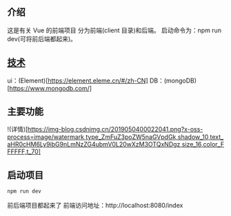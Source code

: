 ## 介绍

这是有关 Vue 的前端项目
分为前端(client 目录)和后端。
启动命令为：npm run dev(可将前后端都起来)。

## [技术](https://img-blog.csdnimg.cn/20190504000135858.png?x-oss-process=image/watermark,type_ZmFuZ3poZW5naGVpdGk,shadow_10,text_aHR0cHM6Ly9ibG9nLmNzZG4ubmV0L20wXzM3OTQxNDgz,size_16,color_FFFFFF,t_70)

ui：(Element)[https://element.eleme.cn/#/zh-CN]
DB：(mongoDB)[https://www.mongodb.com/]

## 主要功能
!(详情)[https://img-blog.csdnimg.cn/2019050400022041.png?x-oss-process=image/watermark,type_ZmFuZ3poZW5naGVpdGk,shadow_10,text_aHR0cHM6Ly9ibG9nLmNzZG4ubmV0L20wXzM3OTQxNDgz,size_16,color_FFFFFF,t_70]

## 启动项目

```js
npm run dev
```

前后端项目都起来了
前端访问地址：http://localhost:8080/index
